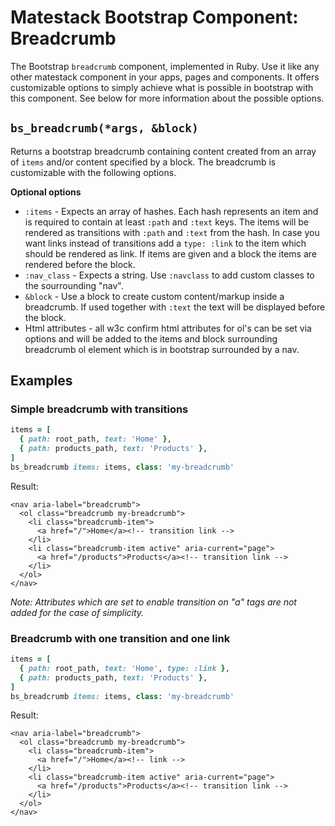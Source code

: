 # Matestack Bootstrap Component: Breadcrumb

The Bootstrap `breadcrumb` component, implemented in Ruby. Use it like any other matestack component in your apps, pages and components. It offers customizable options to simply achieve what is possible in bootstrap with this component. See below for more information about the possible options.

## `bs_breadcrumb(*args, &block)`

Returns a bootstrap breadcrumb containing content created from an array of `items` and/or content specified by a block. The breadcrumb is customizable with the following options.

**Optional options**

* `:items` - Expects an array of hashes. Each hash represents an item and is required to contain at least `:path` and `:text` keys. The items will be rendered as transitions with `:path` and `:text` from the hash. In case you want links instead of transitions add a `type: :link` to the item which should be rendered as link. If items are given and a block the items are rendered before the block.
* `:nav_class` - Expects a string. Use `:navclass` to add custom classes to the sourrounding "nav".
* `&block` - Use a block to create custom content/markup inside a breadcrumb. If used together with `:text` the text will be displayed before the block.
* Html attributes - all w3c confirm html attributes for ol's can be set via options and will be added to the items and block surrounding breadcrumb ol element which is in bootstrap surrounded by a nav.

## Examples

### Simple breadcrumb with transitions

```ruby
items = [
  { path: root_path, text: 'Home' },
  { path: products_path, text: 'Products' },
]
bs_breadcrumb items: items, class: 'my-breadcrumb'
```

Result:

```markup
<nav aria-label="breadcrumb">
  <ol class="breadcrumb my-breadcrumb">
    <li class="breadcrumb-item">
      <a href="/">Home</a><!-- transition link -->
    </li>
    <li class="breadcrumb-item active" aria-current="page">
      <a href="/products">Products</a><!-- transition link -->
    </li>
  </ol>
</nav>
```

_Note: Attributes which are set to enable transition on "a" tags are not added for the case of simplicity._

### Breadcrumb with one transition and one link

```ruby
items = [
  { path: root_path, text: 'Home', type: :link },
  { path: products_path, text: 'Products' },
]
bs_breadcrumb items: items, class: 'my-breadcrumb'
```

Result:

```markup
<nav aria-label="breadcrumb">
  <ol class="breadcrumb my-breadcrumb">
    <li class="breadcrumb-item">
      <a href="/">Home</a><!-- link -->
    </li>
    <li class="breadcrumb-item active" aria-current="page">
      <a href="/products">Products</a><!-- transition link -->
    </li>
  </ol>
</nav>
```

